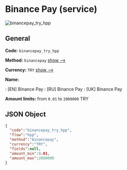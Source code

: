 
# Binance Pay (service) 
![binancepay_try_hpp](https://static.openfintech.io/payment_methods/binancepay_try_hpp/logo.svg?w=400&c=v0.59.26#w200)  

## General 
 
**Code:** `binancepay_try_hpp` 
 
**Method:** `binancepay` 
 [show -->](/payment-methods/binancepay/) 
 
**Currency:** `TRY` [show -->](/currencies/TRY/) 
 
**Name:** 
 
:	[EN] Binance Pay 
:	[RU] Binance Pay 
:	[UK] Binance Pay 
 
**Amount limits:** from `0.01` to `2000000` TRY 

## JSON Object 

```json
{
  "code":"binancepay_try_hpp",
  "flow":"hpp",
  "method":"binancepay",
  "currency":"TRY",
  "fields":null,
  "amount_min":0.01,
  "amount_max":2000000
}
```  
